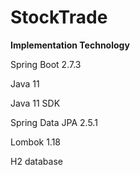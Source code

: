# StockTrade
**Implementation Technology**


Spring Boot 2.7.3


Java 11


Java 11 SDK


Spring Data JPA 2.5.1


Lombok 1.18


H2 database
